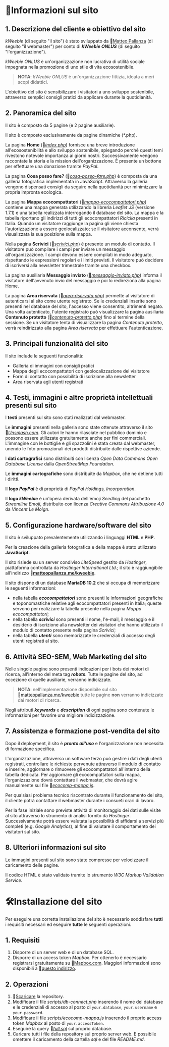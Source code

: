 # :scroll:Informazioni sul sito

## 1. Descrizione del cliente e obiettivo del sito
*kWeebie* (di seguito "il sito") è stato sviluppato da :link:[Matteo Pallanza](https://github.com/MatteoPallanza) (di seguito "il webmaster") per conto di ***kWeebie ONLUS*** (di seguito "l'organizzazione").

*kWeebie ONLUS* è un'organizzazione non lucrativa di utilità sociale impegnata nella promozione di uno stile di vita ecosostenibile.

> **NOTA**: *kWeebie ONLUS* è un'organizzazione fittizia, ideata a meri scopi didattici.

L'obiettivo del sito è sensibilizzare i visitatori a uno sviluppo sostenibile, attraverso semplici consigli pratici da applicare durante la quotidianità.

## 2. Panoramica del sito
Il sito è composto da 5 pagine (e 2 pagine ausiliarie).

Il sito è composto esclusivamente da pagine dinamiche (*.php).

La pagina **Home** (:link:*[index.php](index.php)*) fornisce una breve introduzione all'ecosostenibilità e allo sviluppo sostenibile, spiegando perché questi temi rivestono notevole importanza ai giorni nostri. Successivamente vengono raccontate la storia e la mission dell'organizzazione.
È presente un bottone per effettuare una donazione tramite *PayPal*.

La pagina **Cosa posso fare?** (:link:*[cosa-posso-fare.php](cosa-posso-fare.php)*) è composta da una galleria fotografica implementata in JavaScript. Attraverso la galleria vengono dispensati consigli da seguire nella quotidianità per minimizzare la propria impronta ecologica.

La pagina **Mappa ecocompattatori** (:link:*[mappa-ecocompattatori.php](mappa-ecocompattatori.php)*) contiene una mappa generata utilizzando la libreria *Leaflet JS* (versione 1.7.1) e una tabella realizzata interrogando il database del sito.
La mappa e la tabella riportano gli indirizzi di tutti gli ecocompattatori *Riciclia* presenti in Italia.
Quando un visitatore raggiunge la pagina gli viene chiesta l'autorizzazione a essere geolocalizzato; se il visitatore acconsente, verrà visualizzata la sua posizione sulla mappa.

Nella pagina **Scrivici** (:link:*[scrivici.php](scrivici.php)*) è presente un modulo di contatto. Il visitatore può compilare i campi per inviare un messaggio all'organizzazione. I campi devono essere compilati in modo adeguato, rispettando le espressioni regolari e i limiti previsti. Il visitatore può decidere di iscriversi alla newsletter trimestrale tramite una checkbox.

La pagina ausiliaria **Messaggio inviato** (:link:*[messaggio-inviato.php](messaggio-inviato.php)*) informa il visitatore dell'avvenuto invio del messaggio e poi lo redireziona alla pagina Home.

La pagina **Area riservata** (:link:*[area-riservata.php](area-riservata.php)*) permette al visitatore di autenticarsi al sito come utente registrato. Se le credenziali inserite sono presenti nel database del sito, l'accesso viene consentito, altrimenti negato. Una volta autenticato, l'utente registrato può visualizzare la pagina ausiliaria **Contenuto protetto** (:link:*[contenuto-protetto.php](contenuto-protetto.php)*) fino al termine della sessione.
Se un visitatore tenta di visualizzare la pagina *Contenuto protetto*, verrà reindirizzato alla pagina *Area riservata* per effettuare l'autenticazione.

## 3. Principali funzionalità del sito
Il sito include le seguenti funzionalità:
* Galleria di immagini con consigli pratici
* Mappa degli ecocompattatori con geolocalizzazione del visitatore
* Form di contatto con possibilità di iscrizione alla newsletter
* Area riservata agli utenti registrati

## 4. Testi, immagini e altre proprietà intellettuali presenti sul sito
I **testi** presenti sul sito sono stati realizzati dal webmaster.

Le **immagini** presenti nella galleria sono state ottenute attraverso il sito :link:*[Unsplash.com](https://unsplash.com)*. Gli autori le hanno rilasciate nel pubblico dominio e possono essere utilizzate gratuitamente anche per fini commerciali. L'immagine con le bottiglie e gli spazzolini è stata creata dal webmaster, unendo le foto promozionali dei prodotti distribuite dalle rispettive aziende.

I **dati cartografici** sono distribuiti con licenza *Open Data Commons Open Database License* dalla *OpenStreetMap Foundation*.

Le **immagini cartografiche** sono distribuite da *Mapbox*, che ne detiene tutti i diritti.

Il __logo *PayPal*__ è di proprietà di *PayPal Holdings, Incorporation*.

Il __logo *kWeebie*__ è un'opera derivata dell'emoji *Seedling* del pacchetto *Streamline Emoji*, distribuito con licenza *Creative Commons Attribuzione 4.0* da *Vincent Le Moign*.

## 5. Configurazione hardware/software del sito
Il sito è sviluppato prevalentemente utilizzando i linguaggi **HTML** e **PHP**.

Per la creazione della galleria fotografica e della mappa è stato utilizzato **JavaScript**.

Il sito risiede su un server condiviso *LiteSpeed* gestito da *Hostinger*, piattaforma controllata da *Hostinger International Ltd.*; il sito è raggiungibile all'indirizzo :link:**[matteopallanza.me/kweebie](https://matteopallanza.me/kweebie)**.

Il sito dispone di un database **MariaDB 10.2** che si occupa di memorizzare le seguenti informazioni:
* nella tabella ***ecocompattatori*** sono presenti le informazioni geografiche e toponomastiche relative agli ecocompattatori presenti in Italia; queste servono per realizzare la tabella presente nella pagina *Mappa ecocompattatori*;
* nella tabella ***scrivici*** sono presenti il nome, l'e-mail, il messaggio e il desiderio di iscrizione alla newsletter dei visitatori che hanno utilizzato il modulo di contatto presente nella pagina *Scrivici*;
* nella tabella ***utenti*** sono memorizzate le credenziali di accesso degli utenti registrati al sito.

## 6. Attività SEO-SEM, Web Marketing del sito
Nelle singole pagine sono presenti indicazioni per i bots dei motori di ricerca, all'interno del meta tag ***robots***. Tutte le pagine del sito, ad eccezione di quelle ausiliarie, verranno indicizzate.

> **NOTA**: nell'implementazione disponibile sul sito :link:[matteopallanza.me/kweebie](https://matteopallanza.me/kweebie) tutte le pagine **non** verranno indicizzate dai motori di ricerca.

Negli attributi ***keywords*** e ***description*** di ogni pagina sono contenute le informazioni per favorire una migliore indicizzazione.

## 7. Assistenza e formazione post-vendita del sito
Dopo il deployment, il sito è ***pronto all'uso*** e l'organizzazione non necessita di formazione specifica.

L'organizzazione, attraverso un software terzo può gestire i dati degli utenti registrati, controllare le richieste pervenute attraverso il modulo di contatto e inserire, aggiornare o rimuovere gli ecocompattatori all'interno della tabella dedicata. Per aggiornare gli ecocompattatori sulla mappa, l'organizzazione dovrà contattare il webmaster, che dovrà agire manualmente sul file :link:*[ecocomp-mappa.js](scripts/ecocomp-mappa.js)*.

Per qualsiasi problema tecnico riscontrato durante il funzionamento del sito, il cliente potrà contattare il webmaster durante i consueti orari di lavoro.

Per la fase iniziale sono previste attività di monitoraggio dei dati sulle visite al sito attraverso lo strumento di analisi fornito da *Hostinger*. Successivamente potrà essere valutata la possibilità di affidarsi a servizi più completi (e.g. *Google Analytics*), al fine di valutare il comportamento dei visitatori sul sito.

## 8. Ulteriori informazioni sul sito
Le immagini presenti sul sito sono state compresse per velocizzare il caricamento delle pagine.

Il codice HTML è stato validato tramite lo strumento *W3C Markup Validation Service*.

# :hammer_and_wrench:Installazione del sito
Per eseguire una corretta installazione del sito è necessario soddisfare **tutti** i requisiti necessari ed eseguire **tutte** le seguenti operazioni.

## 1. Requisiti
1. Disporre di un server web e di un database SQL.
2. Disporre di un access token *Mapbox*. Per ottenerlo è necessario registrarsi gratuitamente su :link:[Mapbox.com](https://mapbox.com). 
Maggiori informazioni sono disponibili a :link:[questo indirizzo](https://docs.mapbox.com/help/getting-started/access-tokens/).

## 2. Operazioni
1. :link:[Scaricare](https://github.com/MatteoPallanza/kWeebie/archive/main.zip) la repository.
2. Modificare il file *scripts/db-connect.php* inserendo il nome del database e le credenziali di accesso al posto di `your.database`, `your.username` e `your.password`.
3. Modificare il file *scripts/ecocomp-mappa.js* inserendo il proprio access token *Mapbox* al posto di `your.accessToken`.
4. Eseguire la query :link:*[full.sql](sql/full.sql)* sul proprio database.
5. Caricare tutti i file della repository sul proprio server web. È possibile omettere il caricamento della cartella *sql* e del file *README.md*.
